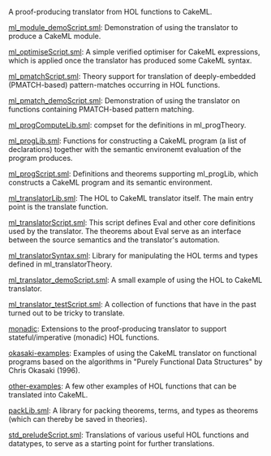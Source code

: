 A proof-producing translator from HOL functions to CakeML.

[ml_module_demoScript.sml](ml_module_demoScript.sml):
Demonstration of using the translator to produce a CakeML module.

[ml_optimiseScript.sml](ml_optimiseScript.sml):
A simple verified optimiser for CakeML expressions, which is applied once the
translator has produced some CakeML syntax.

[ml_pmatchScript.sml](ml_pmatchScript.sml):
Theory support for translation of deeply-embedded (PMATCH-based)
pattern-matches occurring in HOL functions.

[ml_pmatch_demoScript.sml](ml_pmatch_demoScript.sml):
Demonstration of using the translator on functions containing PMATCH-based
pattern matching.

[ml_progComputeLib.sml](ml_progComputeLib.sml):
compset for the definitions in ml_progTheory.

[ml_progLib.sml](ml_progLib.sml):
Functions for constructing a CakeML program (a list of declarations)
together with the semantic environemt evaluation of the program produces.

[ml_progScript.sml](ml_progScript.sml):
Definitions and theorems supporting ml_progLib, which constructs a
CakeML program and its semantic environment.

[ml_translatorLib.sml](ml_translatorLib.sml):
The HOL to CakeML translator itself.
The main entry point is the translate function.

[ml_translatorScript.sml](ml_translatorScript.sml):
This script defines Eval and other core definitions used by the
translator. The theorems about Eval serve as an interface between
the source semantics and the translator's automation.

[ml_translatorSyntax.sml](ml_translatorSyntax.sml):
Library for manipulating the HOL terms and types defined in
ml_translatorTheory.

[ml_translator_demoScript.sml](ml_translator_demoScript.sml):
A small example of using the HOL to CakeML translator.

[ml_translator_testScript.sml](ml_translator_testScript.sml):
A collection of functions that have in the past turned out to be tricky to
translate.

[monadic](monadic):
Extensions to the proof-producing translator to support
stateful/imperative (monadic) HOL functions.

[okasaki-examples](okasaki-examples):
Examples of using the CakeML translator on functional programs based on the
algorithms in "Purely Functional Data Structures" by Chris Okasaki (1996).

[other-examples](other-examples):
A few other examples of HOL functions that can be translated into CakeML.

[packLib.sml](packLib.sml):
A library for packing theorems, terms, and types as theorems (which can
thereby be saved in theories).

[std_preludeScript.sml](std_preludeScript.sml):
Translations of various useful HOL functions and datatypes, to serve as a
starting point for further translations.
